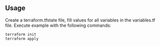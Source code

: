 ## Usage

Create a terraform.tfstate file, fill values for all variables in the variables.tf file.
Execute example with the following commands:

```shell
terraform init
terraform apply
```

